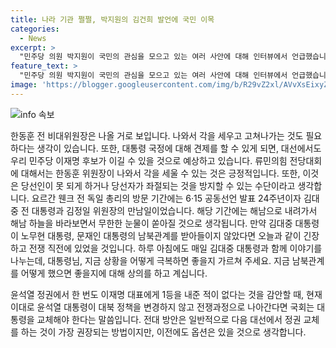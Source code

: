 ```yaml
---
title: 나라 기관 쩔쩔, 박지원의 김건희 발언에 국민 이목
categories:
  - News
excerpt: >
  "민주당 의원 박지원이 국민의 관심을 모으고 있는 여러 사안에 대해 인터뷰에서 언급했습니다. 이재명 대표의 대북송금 의혹 사건과 관련하여 추가 기소를 받은 것으로부터 국내 정치에 파장이 일고 있는 상황에 대해 언급하며, 민주당 내부 이슈와 현안에 대한 견해를 제시했습니다. 또한, 현재 대한민국의 국정을 주목하고 있는 사안과 대표적으로 검찰과 언론을 비난하는 이재명 대표의 발언, 그리고 한동훈 전 비대위원장 등에 대한 언급도 이어졌습니다. 박 의원은 국회의 법안 처리 상황, 국민의힘에 대한 비판과 정책 제안 등에 대한 견해도 밝혔습니다."
feature_text: >
  "민주당 의원 박지원이 국민의 관심을 모으고 있는 여러 사안에 대해 인터뷰에서 언급했습니다. 이재명 대표의 대북송금 의혹 사건과 관련하여 추가 기소를 받은 것으로부터 국내 정치에 파장이 일고 있는 상황에 대해 언급하며, 민주당 내부 이슈와 현안에 대한 견해를 제시했습니다. 또한, 현재 대한민국의 국정을 주목하고 있는 사안과 대표적으로 검찰과 언론을 비난하는 이재명 대표의 발언, 그리고 한동훈 전 비대위원장 등에 대한 언급도 이어졌습니다. 박 의원은 국회의 법안 처리 상황, 국민의힘에 대한 비판과 정책 제안 등에 대한 견해도 밝혔습니다."
image: 'https://blogger.googleusercontent.com/img/b/R29vZ2xl/AVvXsEixyZcFfHzMRdzZMjFBmAUKJYCLCGyLL1o632UiGVXcaFdKo_bkvkuCioo0uUKlGfBVcT3P84aROyZIXSBEx3Aw5nCQ3pTgDom1WDC4m8eifvWiAmWEEVb4x6G_l8C0QH225ldMjyaFvpxGEBGNO37VmDTDMHGhJPq73UglMfDca1-0aw/s1600/blogspot.png'
---
```


<p><img src="https://blogger.googleusercontent.com/img/b/R29vZ2xl/AVvXsEixyZcFfHzMRdzZMjFBmAUKJYCLCGyLL1o632UiGVXcaFdKo_bkvkuCioo0uUKlGfBVcT3P84aROyZIXSBEx3Aw5nCQ3pTgDom1WDC4m8eifvWiAmWEEVb4x6G_l8C0QH225ldMjyaFvpxGEBGNO37VmDTDMHGhJPq73UglMfDca1-0aw/s1600/blogspot.png" alt="info 속보" /></p>

<p>한동훈 전 비대위원장은 나올 거로 보입니다. 나와서 각을 세우고 고쳐나가는 것도 필요하다는 생각이 있습니다. 또한, 대통령 국정에 대해 견제를 할 수 있게 되면, 대선에서도 우리 민주당 이재명 후보가 이길 수 있을 것으로 예상하고 있습니다. 
류민의힘 전당대회에 대해서는 한동훈 위원장이 나와서 각을 세울 수 있는 것은 긍정적입니다. 또한, 이것은 당선인이 못 되게 하거나 당선자가 좌절되는 것을 방지할 수 있는 수단이라고 생각합니다. 
요르간 웬크 전 독일 총리의 방문 기간에는 6·15 공동선언 발표 24주년이자 김대중 전 대통령과 김정일 위원장의 만남일이었습니다. 해당 기간에는 해남으로 내려가서 해남 하늘을 바라보면서 무한한 눈물이 쏟아질 것으로 생각됩니다. 만약 김대중 대통령이 노무현 대통령, 문재인 대통령의 남북관계를 받아들이지 않았다면 오늘과 같이 긴장하고 전쟁 직전에 있었을 것입니다. 하루 아침에도 매일 김대중 대통령과 함께 이야기를 나누는데, 대통령님, 지금 상황을 어떻게 극복하면 좋을지 가르쳐 주세요. 지금 남북관계를 어떻게 했으면 좋을지에 대해 상의를 하고 계십니다. </p>

<p>윤석열 정권에서 한 번도 이재명 대표에게 1등을 내준 적이 없다는 것을 감안할 때, 현재 이대로 윤석열 대통령이 대북 정책을 변경하지 않고 전쟁과정으로 나아간다면 국회는 대통령을 교체해야 한다는 말씀입니다. 
전대 방안은 일반적으로 다음 대선에서 정권 교체를 하는 것이 가장 권장되는 방법이지만, 이전에도 옵션은 있을 것으로 생각합니다.</p>

